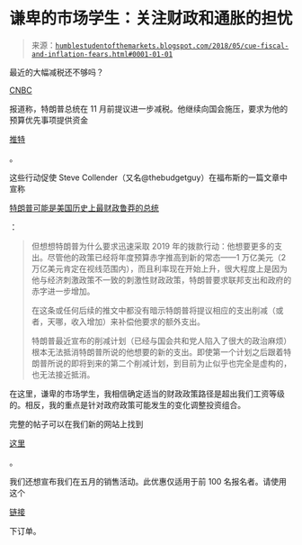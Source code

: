 <!--yml

类别：未分类

日期：2024-05-18 02:41:19

-->

# 谦卑的市场学生：关注财政和通胀的担忧

> 来源：[`humblestudentofthemarkets.blogspot.com/2018/05/cue-fiscal-and-inflation-fears.html#0001-01-01`](https://humblestudentofthemarkets.blogspot.com/2018/05/cue-fiscal-and-inflation-fears.html#0001-01-01)

最近的大幅减税还不够吗？

[CNBC](https://www.cnbc.com/2018/05/22/donald-trump-says-he-will-propose-new-tax-cuts-prior-to-november.html)

报道称，特朗普总统在 11 月前提议进一步减税。他继续向国会施压，要求为他的预算优先事项提供资金

[推特](https://twitter.com/realDonaldTrump/status/995428472674758656)

。

这些行动促使 Steve Collender（又名@thebudgetguy）在福布斯的一篇文章中宣称

[特朗普可能是美国历史上最财政鲁莽的总统](https://www.forbes.com/sites/stancollender/2018/05/20/trump-may-be-the-most-fiscally-reckless-president-in-american-history/amp/)

：

> 但想想特朗普为什么要求迅速采取 2019 年的拨款行动：他想要更多的支出。尽管他的政策已经将年度预算赤字推高到新的常态——1 万亿美元（2 万亿美元肯定在视线范围内），而且利率现在开始上升，很大程度上是因为他与经济刺激政策不一致的刺激性财政政策，特朗普要求联邦支出和政府的赤字进一步增加。
> 
> 在这条或任何后续的推文中都没有暗示特朗普将提议相应的支出削减（或者，天哪，收入增加）来补偿他要求的额外支出。
> 
> 特朗普最近宣布的削减计划（已经与国会共和党人陷入了很大的政治麻烦）根本无法抵消特朗普所说的他想要的新的支出。即使第一个计划之后跟着特朗普所说的即将到来的第二个削减计划，到目前为止似乎也完全是虚构的，也无法接近抵消。

在这里，谦卑的市场学生，我相信确定适当的财政政策路径是超出我们工资等级的。相反，我的重点是针对政府政策可能发生的变化调整投资组合。

完整的帖子可以在我们新的网站上找到

[这里](https://humblestudentofthemarkets.com/2018/05/24/cue-the-fiscal-and-inflation-fears/)

。

我们还想宣布我们在五月的销售活动。此优惠仅适用于前 100 名报名者。请使用这个

[链接](https://humblestudentofthemarkets.com/product/annual-subscription/)

下订单。

